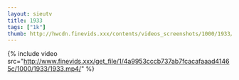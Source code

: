 ```yaml
--- 
layout: sieutv
title: 1933
tags: ["1k"]
thumb: http://hwcdn.finevids.xxx/contents/videos_screenshots/1000/1933/preview.mp4.jpg
---
```

{% include video src="http://www.finevids.xxx/get_file/1/4a9953cccb737ab7fcacafaaad41465c/1000/1933/1933.mp4/" %} 
